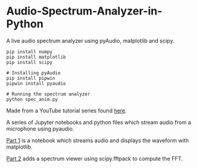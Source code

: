 # Audio-Spectrum-Analyzer-in-Python
A live audio spectrum analyzer using pyAudio, matplotlib and scipy.  

```
pip install numpy
pip install matplotlib
pip install scipy

# Installing pyAudio
pip install pipwin
pipwin install pyaudio

# Running the spectrum analyzer
python spec_anim.py
```



Made from a YouTube tutorial series found [here](https://www.youtube.com/watch?v=AShHJdSIxkY).

A series of Jupyter notebooks and python files which stream audio from a microphone using pyaudio.

[Part 1](https://www.youtube.com/watch?v=AShHJdSIxkY) is a notebook which streams audio and displays the waveform with matplotlib.

[Part 2](https://www.youtube.com/watch?v=aQKX3mrDFoY) adds a spectrum viewer using scipy.fftpack to compute the FFT.

